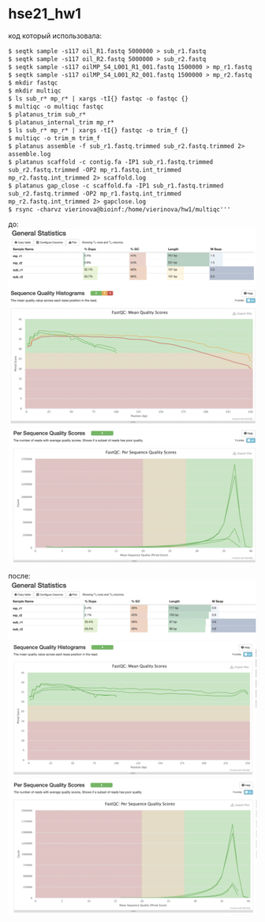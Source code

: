 # hse21_hw1

код который использовала:

    $ seqtk sample -s117 oil_R1.fastq 5000000 > sub_r1.fastq 
    $ seqtk sample -s117 oil_R2.fastq 5000000 > sub_r2.fastq
    $ seqtk sample -s117 oilMP_S4_L001_R1_001.fastq 1500000 > mp_r1.fastq
    $ seqtk sample -s117 oilMP_S4_L001_R2_001.fastq 1500000 > mp_r2.fastq
    $ mkdir fastqc 
    $ mkdir multiqc
    $ ls sub_r* mp_r* | xargs -tI{} fastqc -o fastqc {}
    $ multiqc -o multiqc fastqc
    $ platanus_trim sub_r*
    $ platanus_internal_trim mp_r*
    $ ls sub_r* mp_r* | xargs -tI{} fastqc -o trim_f {}
    $ multiqc -o trim_m trim_f
    $ platanus assemble -f sub_r1.fastq.trimmed sub_r2.fastq.trimmed 2> assemble.log
    $ platanus scaffold -c contig.fa -IP1 sub_r1.fastq.trimmed sub_r2.fastq.trimmed -OP2 mp_r1.fastq.int_trimmed mp_r2.fastq.int_trimmed 2> scaffold.log
    $ platanus gap_close -c scaffold.fa -IP1 sub_r1.fastq.trimmed sub_r2.fastq.trimmed -OP2 mp_r1.fastq.int_trimmed mp_r2.fastq.int_trimmed 2> gapclose.log
    $ rsync -charvz vierinova@bioinf:/home/vierinova/hw1/multiqc'''
    
до:
![](images/screenshot_20_47.jpeg)
![](images/screenshot_20_48_01.jpeg)
![](images/screenshot_20_48_10.jpeg)


после:
![](images/screenshot_21_10_42.jpeg)
![](images/screenshot_21_10_48.jpeg)
![](images/screenshot_21_10_53.jpeg)
